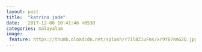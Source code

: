 ```yaml
---
layout: post
title:  "katrina jade"
date:   2017-12-06 10:41:46 +0530
categories: malayalam
image:
 feature: https://thumb.oloadcdn.net/splash/r71lBZiuFms/xr9Y87nmG2Q.jpg
---
```



